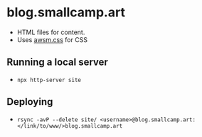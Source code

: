 # blog.smallcamp.art

- HTML files for content.
- Uses [awsm.css](https://github.com/igoradamenko/awsm.css) for CSS

## Running a local server

- `npx http-server site`

## Deploying

- `rsync -avP --delete site/ <username>@blog.smallcamp.art:</link/to/www/>blog.smallcamp.art`